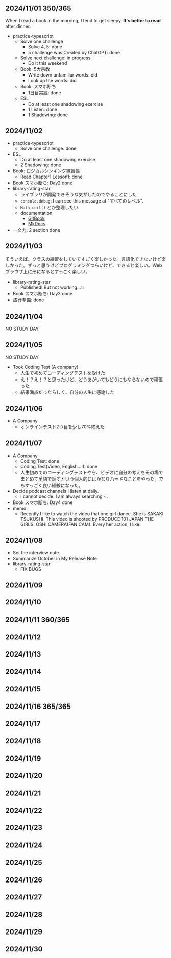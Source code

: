## 2024/11/01 350/365

When I read a book in the morning, I tend to get sleepy. **It's better to read** after dinner.

- practice-typescript
  - Solve one challenge
    - Solve 4, 5: done
    - 5 challenge was Created  by ChatGPT: done
  - Solve next challenge: in progress
    - Do it this weekend
  - Book: 5大宗教
    - Write down unfamiliar words: did
    - Look up the words: did
  - Book: スマホ断ち
    - 1日目実践: done
  - ESL
    - Do at least one shadowing exercise
    - 1 Listen: done
    - 1 Shadowing: done

## 2024/11/02

- practice-typescript
  - Solve one challenge: done
- ESL
  - Do at least one shadowing exercise
  - 2 Shadowing: done
- Book: ロジカルシンキング練習帳
  - Read Chapter1 Lesson1: done
- Book スマホ断ち: Day2 done
- library-rating-star
  - ライブラリが開発できそうな気がしたのでやることにした
  - `console.debug`: I can see this message at "すべてのレベル".
  - `Math.ceil()` とか整理したい
  - documentation
    - [GitBook](https://www.gitbook.com/)
    - [MkDocs](https://www.mkdocs.org/)
- 一文力: 2 section done


## 2024/11/03

そういえば、クラスの練習をしていてすごく楽しかった。言語化できないけど楽しかった。ずっと思うけどプログラミングつらいけど、できると楽しい。Webブラウザ上に形になるとすっごく楽しい。

- library-rating-star
  - Published! But not working...💥
- Book スマホ断ち: Day3 done
- 旅行準備: done

## 2024/11/04

NO STUDY DAY

## 2024/11/05

NO STUDY DAY

- Took Coding Test (A company)
  - 人生で初めてコーディングテストを受けた
  - え！？え！？と思ったけど、どうあがいてもどうにもならないので頑張った
  - 結果満点だったらしく、自分の人生に感謝した

## 2024/11/06

- A Company
  - オンラインテスト2つ目を少し70%終えた

## 2024/11/07

- A Company
  - Coding Test: done
  - Coding Test(Video, English...!): done
  - 人生初めてのコーディングテストやら、ビデオに自分の考えをその場でまとめて英語で話すという個人的にはかなりハードなことをやった。でもすっごく良い経験になった。
- Decide podcast channels I listen at daily.
  - I cannot decide. I am always searching ~.
- Book スマホ断ち: Day4 done
- memo
  - Recently I like to watch the video that one girl dance. She is SAKAKI TSUKUSHI. This video is shooted by PRODUCE 101 JAPAN THE GIRLS. OSHI CAMERA(FAN CAM). Every her action, I like.

## 2024/11/08

- Set the interview date.
- Summarize October in My Release Note
- library-rating-star
  - FIX BUGS

## 2024/11/09

## 2024/11/10

## 2024/11/11 360/365

## 2024/11/12

## 2024/11/13

## 2024/11/14

## 2024/11/15

## 2024/11/16 365/365

## 2024/11/17

## 2024/11/18

## 2024/11/19

## 2024/11/20

## 2024/11/21

## 2024/11/22

## 2024/11/23

## 2024/11/24

## 2024/11/25

## 2024/11/26

## 2024/11/27

## 2024/11/28

## 2024/11/29

## 2024/11/30

